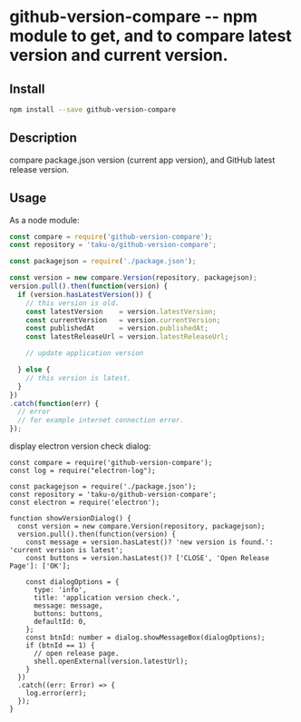 github-version-compare -- npm module to get, and to compare latest version and current version.
===========================================

## Install

```bash
npm install --save github-version-compare
````

## Description

compare package.json version (current app version), and 
GitHub latest release version.

## Usage

As a node module:

```js
const compare = require('github-version-compare');
const repository = 'taku-o/github-version-compare';

const packagejson = require('./package.json');

const version = new compare.Version(repository, packagejson);
version.pull().then(function(version) {
  if (version.hasLatestVersion()) {
    // this version is old.
    const latestVersion    = version.latestVersion;
    const currentVersion   = version.currentVersion;
    const publishedAt      = version.publishedAt;
    const latestReleaseUrl = version.latestReleaseUrl;

    // update application version

  } else {
    // this version is latest.
  }
})
.catch(function(err) {
  // error
  // for example internet connection error.
});

```

display electron version check dialog:

```
const compare = require('github-version-compare');
const log = require("electron-log");

const packagejson = require('./package.json');
const repository = 'taku-o/github-version-compare';
const electron = require('electron');

function showVersionDialog() {
  const version = new compare.Version(repository, packagejson);
  version.pull().then(function(version) {
    const message = version.hasLatest()? 'new version is found.': 'current version is latest';
    const buttons = version.hasLatest()? ['CLOSE', 'Open Release Page']: ['OK'];

    const dialogOptions = {
      type: 'info',
      title: 'application version check.',
      message: message,
      buttons: buttons,
      defaultId: 0,
    };
    const btnId: number = dialog.showMessageBox(dialogOptions);
    if (btnId == 1) {
      // open release page.
      shell.openExternal(version.latestUrl);
    }
  })
  .catch((err: Error) => {
    log.error(err);
  });
}
```

